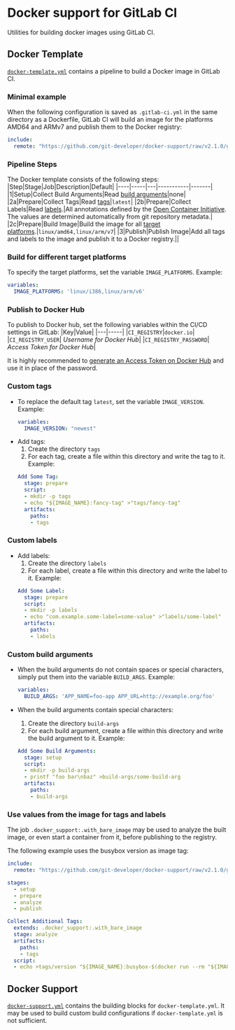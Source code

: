 # Docker support for GitLab CI
Utilities for building docker images using GitLab CI.

## Docker Template
[`docker-template.yml`](gitlab-ci/docker-template.yml) contains a pipeline to build a Docker image in GitLab CI.

### Minimal example
When the following configuration is saved as `.gitlab-ci.yml` in the same directory as a Dockerfile, GitLab CI will build an image for the platforms AMD64
and ARMv7 and publish them to the Docker registry:
```yaml
include:
  remote: "https://github.com/git-developer/docker-support/raw/v2.1.0/gitlab-ci/docker-template.yml"
```

### Pipeline Steps
The Docker template consists of the following steps:
|Step|Stage|Job|Description|Default|
|----|-----|---|-----------|-------|
|1|Setup|Collect Build Arguments|Read [build arguments](https://docs.docker.com/engine/reference/commandline/build/#set-build-time-variables---build-arg)|none|
|2a|Prepare|Collect Tags|Read [tags](https://docs.docker.com/engine/reference/commandline/tag/)|`latest`|
|2b|Prepare|Collect Labels|Read [labels](https://docs.docker.com/config/labels-custom-metadata/).|All annotations defined by the [Open Container Initiative](https://github.com/opencontainers/image-spec/blob/master/annotations.md#pre-defined-annotation-keys). The values are determined automatically from git repository metadata.|
|2c|Prepare|Build Image|Build the image for all [target platforms](https://docs.docker.com/buildx/working-with-buildx/#build-multi-platform-images).|`linux/amd64,linux/arm/v7`|
|3|Publish|Publish Image|Add all tags and labels to the image and publish it to a Docker registry.||

### Build for different target platforms
To specify the target platforms, set the variable `IMAGE_PLATFORMS`. Example:
```yaml
variables:
  IMAGE_PLATFORMS: 'linux/i386,linux/arm/v6'
```

### Publish to Docker Hub
To publish to Docker hub, set the following variables within the CI/CD settings in GitLab:
|Key|Value|
|---|-----|
|`CI_REGISTRY`|`docker.io`|
|`CI_REGISTRY_USER`| _Username for Docker Hub_|
|`CI_REGISTRY_PASSWORD`| _Access Token for Docker Hub_|

It is highly recommended to
[generate an Access Token on Docker Hub](https://docs.docker.com/docker-hub/access-tokens/)
and use it in place of the password.

### Custom tags
- To replace the default tag `latest`, set the variable `IMAGE_VERSION`. Example:
  ```yaml
  variables:
    IMAGE_VERSION: "newest"
  ```
- Add tags:
    1. Create the directory `tags`
    1. For each tag, create a file within this directory and write the tag to it.  Example:
  ```yaml
  Add Some Tag:
    stage: prepare
    script:
    - mkdir -p tags
    - echo "${IMAGE_NAME}:fancy-tag" >"tags/fancy-tag"
    artifacts:
      paths:
      - tags
  ```

### Custom labels
- Add labels:
    1. Create the directory `labels`
    1. For each label, create a file within this directory and write the label to it. Example:
  ```yaml
  Add Some Label:
    stage: prepare
    script:
    - mkdir -p labels
    - echo "com.example.some-label=some-value" >"labels/some-label"
    artifacts:
      paths:
      - labels
  ```

### Custom build arguments
* When the build arguments do not contain spaces or special characters,
  simply put them into the variable `BUILD_ARGS`. Example:
  ```yaml
  variables:
    BUILD_ARGS: 'APP_NAME=foo-app APP_URL=http://example.org/foo'
  ```

* When the build arguments contain special characters:
    1. Create the directory `build-args`
    1. For each build argument, create a file within this directory and write the build argument to it. Example:
  ```yaml
  Add Some Build Arguments:
    stage: setup
    script:
    - mkdir -p build-args
    - printf "foo bar\nbaz" >build-args/some-build-arg
    artifacts:
      paths:
      - build-args
  ```

### Use values from the image for tags and labels
The job `.docker_support:.with_bare_image` may be used to analyze the built
image, or even start a container from it, before publishing to the registry.

The following example uses the busybox version as image tag:
```yaml
include:
  remote: "https://github.com/git-developer/docker-support/raw/v2.1.0/gitlab-ci/docker-template.yml"

stages:
  - setup
  - prepare
  - analyze
  - publish

Collect Additional Tags:
  extends: .docker_support:.with_bare_image
  stage: analyze
  artifacts:
    paths:
    - tags
  script:
  - echo >tags/version "${IMAGE_NAME}:busybox-$(docker run --rm "${IMAGE_NAME}:${BUILD_CACHE}" sh -c 'busybox | head -1 | cut -d " " -f 2')"
```

## Docker Support
[`docker-support.yml`](gitlab-ci/docker-support.yml) contains the building
blocks for `docker-template.yml`. It may be used to build custom build
configurations if `docker-template.yml` is not sufficient.

